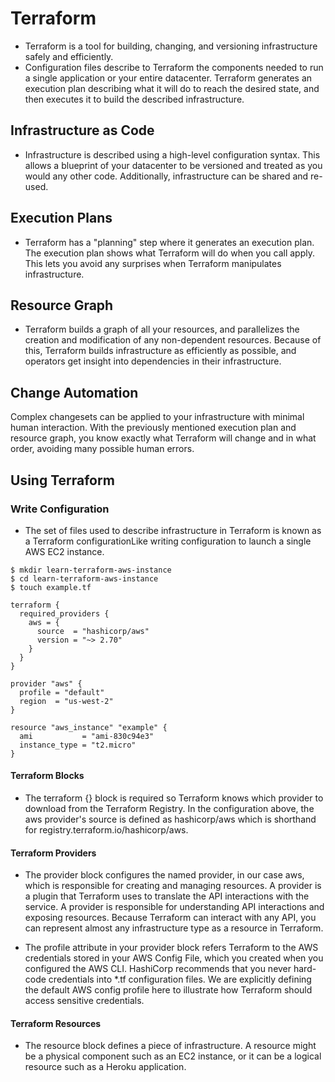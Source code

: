 # Terraform
- Terraform is a tool for building, changing, and versioning infrastructure safely and efficiently. 
- Configuration files describe to Terraform the components needed to run a single application or your entire datacenter. Terraform generates an execution plan describing what it will do to reach the desired state, and then executes it to build the described infrastructure.

## Infrastructure as Code
- Infrastructure is described using a high-level configuration syntax. This allows a blueprint of your datacenter to be versioned and treated as you would any other code. Additionally, infrastructure can be shared and re-used.

## Execution Plans
- Terraform has a "planning" step where it generates an execution plan. The execution plan shows what Terraform will do when you call apply. This lets you avoid any surprises when Terraform manipulates infrastructure.

## Resource Graph
- Terraform builds a graph of all your resources, and parallelizes the creation and modification of any non-dependent resources. Because of this, Terraform builds infrastructure as efficiently as possible, and operators get insight into dependencies in their infrastructure.

## Change Automation
Complex changesets can be applied to your infrastructure with minimal human interaction. With the previously mentioned execution plan and resource graph, you know exactly what Terraform will change and in what order, avoiding many possible human errors.

## Using Terraform

### Write Configuration
- The set of files used to describe infrastructure in Terraform is known as a Terraform configurationLike writing configuration to launch a single AWS EC2 instance.
```
$ mkdir learn-terraform-aws-instance
$ cd learn-terraform-aws-instance
$ touch example.tf

terraform {
  required_providers {
    aws = {
      source  = "hashicorp/aws"
      version = "~> 2.70"
    }
  }
}

provider "aws" {
  profile = "default"
  region  = "us-west-2"
}

resource "aws_instance" "example" {
  ami           = "ami-830c94e3"
  instance_type = "t2.micro"
}
```
#### Terraform Blocks
- The terraform {} block is required so Terraform knows which provider to download from the Terraform Registry. In the configuration above, the aws provider's source is defined as hashicorp/aws which is shorthand for registry.terraform.io/hashicorp/aws.

#### Terraform Providers
- The provider block configures the named provider, in our case aws, which is responsible for creating and managing resources. A provider is a plugin that Terraform uses to translate the API interactions with the service. A provider is responsible for understanding API interactions and exposing resources. Because Terraform can interact with any API, you can represent almost any infrastructure type as a resource in Terraform.

- The profile attribute in your provider block refers Terraform to the AWS credentials stored in your AWS Config File, which you created when you configured the AWS CLI. HashiCorp recommends that you never hard-code credentials into *.tf configuration files. We are explicitly defining the default AWS config profile here to illustrate how Terraform should access sensitive credentials.

#### Terraform Resources
- The resource block defines a piece of infrastructure. A resource might be a physical component such as an EC2 instance, or it can be a logical resource such as a Heroku application.
